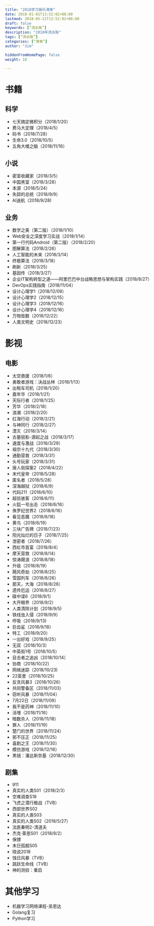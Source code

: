 ```yaml
---
title: "2018学习娱乐清单"
date: 2018-01-01T13:52:02+08:00
lastmod: 2018-05-21T13:52:02+08:00
draft: false
keywords: [“流水账”]
description: "2018年流水账"
tags: [“流水账”]
categories: [“清单”]
author: "Jim"

hiddenFromHomePage: false
weight: 10

---
```


# 书籍

## 科学

* 七天搞定微积分（2018/1/20）
* 费马大定理（2018/4/5）
* 码书（2018/7/28）
* 生命3.0（2018/10/5）
* 五角大楼之脑（2018/11/16）

## 小说

* 密室收藏家（2018/3/5）
* 中国黑室（2018/3/28） 
* 本源（2018/5/24）
* 失踪的总统（2018/9/9）
* AI迷航（2018/9/28)

## 业务

* 数学之美（第二版）（2018/1/10）
* Web安全之深度学习实战（2018/1/14）
* 第一行代码Android（第二版）（2018/2/20）
* 图解算法（2018/2/26）
* 人工智能的未来（2018/3/14）
* 终极算法（2018/3/18）
* 刷新（2018/3/25）
* 基因传（2018/3/27）
* 企业IT架构转型之道——阿里巴巴中台战略思想与架构实践（2018/8/27）
* DevOps实践指南（2018/11/04）
* 设计心理学1（2018/12/09）
* 设计心理学2（2018/12/15）
* 设计心理学3（2018/12/16）
* 设计心理学4（2018/12/16）
* 万物皆数（2018/12/22）
* 人类文明史（2018/12/23）

# 影视

## 电影

* 太空救援（2018/1/6）
* 勇敢者游戏：决战丛林（2018/1/13）
* 出租车司机（2018/1/20）
* 嘉年华（2018/1/21）
* 天际行者（2018/1/25）
* 芳华（2018/2/18）
* 浪潮（2018/2/20）
* 红海行动（2018/2/21）
* 与神同行（2018/2/27）
* 湮灭（2018/3/14）
* 古墓丽影-源起之战（2018/3/17）
* 速度与激战（2018/3/29）
* 祖宗十九代（2018/3/30）
* 通勤营救（2018/3/31）
* 头号玩家（2018/3/31）
* 唐人街探案2（2018/4/22）
* 末代皇帝（2018/5/28）
* 匿名者（2018/5/28）
* 深海越狱（2018/6/9）
* 代码211（2018/6/10）
* 超验骇客（2018/6/11）
* 火狐一号出击（2018/6/16）
* 侏罗纪世界2（2018/6/16）
* 看见恶魔（2018/6/18）
* 黄鸟（2018/6/19）
* 三块广告牌（2018/7/23）
* 阳光灿烂的日子（2018/7/25）
* 泄密者（2018/7/26）
* 西虹市首富（2018/8/4）
* 摩天营救（2018/8/14）
* 惊涛飓浪（2018/8/18）
* 升级（2018/8/19）
* 飓风奇劫（2018/8/25）
* 雪国列车（2018/8/26）
* 那天，大海（2018/8/26）
* 遗传厄运（2018/8/27）
* 碟中谍6（2018/9/1）
* 大开眼界（2018/9/2）
* 人类清除计划（2018/9/5)
* 铁线虫入侵（2018/9/9）
* 呼吸（2018/9/13)
* 巨齿鲨（2018/9/18）
* 特工（2018/9/20）
* 一出好戏（2018/9/25）
* 无双（2018/10/3）
* 中英街1号（2018/10/5）
* 目击者之追凶（2018/10/14）
* 协商（2018/10/22）
* 网络迷踪（2018/10/23)
* 22英里（2018/10/25）
* 反贪风暴3（2018/10/26）
* 共同警备区（2018/11/03）
* 窃听风暴（2018/11/04）
* 7月22日（2018/11/09）
* 我不是药神（2018/11/10）
* 活埋（2018/11/16）
* 暗数杀人（2018/11/18）
* 罪人（2018/11/19）
* 楚门的世界（2018/11/24）
* 邪不压正（2018/11/25）
* 喜剧之王（2018/11/30）
* 模仿游戏（2018/12/16）
* 黑镜：潘达斯奈基（2018/12/30）

## 剧集

* 911
* 真实的人类S01（2018/2/3）
* 空难调查S18
* 飞虎之潜行极战（TVB）
* 西部世界S02
* 真实的人类S03
* 真实的人类S02（2018/5/27）
* 法医秦明2-清道夫
* 杰克·莱恩S01（2018/9/2）
* 保镖
* 末日孤舰S05
* 晓说2018
* 蚀日风暴（TVB）
* 跳跃生命线（TVB）
* 神的测验：重启

# 其他学习

* ​机器学习网络课程-吴恩达
* Golang复习
* Python学习
